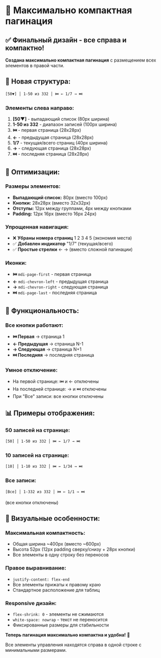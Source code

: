 # 🎯 Максимально компактная пагинация

## ✅ Финальный дизайн - все справа и компактно!

**Создана максимально компактная пагинация** с размещением всех элементов в правой части.

## 🎨 Новая структура:

```
[50▼] │ 1-50 из 332 │ ⏮️ ← 1/7 → ⏭️
```

### **Элементы слева направо:**
1. **[50▼]** - выпадающий список (80px ширина)
2. **1-50 из 332** - диапазон записей (100px ширина)
3. **⏮️** - первая страница (28x28px)
4. **←** - предыдущая страница (28x28px)
5. **1/7** - текущая/всего страниц (40px ширина)
6. **→** - следующая страница (28x28px)
7. **⏭️** - последняя страница (28x28px)

## 🔧 Оптимизации:

### **Размеры элементов:**
- **Выпадающий список:** 80px (вместо 100px)
- **Кнопки:** 28x28px (вместо 32x32px)
- **Отступы:** 12px между группами, 4px между кнопками
- **Padding:** 12px 16px (вместо 16px 24px)

### **Упрощенная навигация:**
- ❌ **Убраны номера страниц** 1 2 3 4 5 (экономия места)
- ✅ **Добавлен индикатор** "1/7" (текущая/всего)
- ✅ **Простые стрелки** ← → (вместо сложной пагинации)

### **Иконки:**
- **⏮️** `mdi-page-first` - первая страница
- **←** `mdi-chevron-left` - предыдущая страница  
- **→** `mdi-chevron-right` - следующая страница
- **⏭️** `mdi-page-last` - последняя страница

## 🎯 Функциональность:

### **Все кнопки работают:**
- **⏮️ Первая** → страница 1
- **← Предыдущая** → страница N-1
- **→ Следующая** → страница N+1
- **⏭️ Последняя** → последняя страница

### **Умное отключение:**
- На первой странице: ⏮️ и ← отключены
- На последней странице: → и ⏭️ отключены
- При "Все" записи: все кнопки отключены

## 📊 Примеры отображения:

### **50 записей на странице:**
```
[50] │ 1-50 из 332 │ ⏮️ ← 1/7 → ⏭️
```

### **10 записей на странице:**
```
[10] │ 1-10 из 332 │ ⏮️ ← 1/34 → ⏭️
```

### **Все записи:**
```
[Все] │ 1-332 из 332 │ ⏮️ ← 1/1 → ⏭️
```
(все кнопки отключены)

## 🎨 Визуальные особенности:

### **Максимальная компактность:**
- Общая ширина ~400px (вместо ~600px)
- Высота 52px (12px padding сверху/снизу + 28px кнопки)
- Все элементы в одну строку без переносов

### **Правое выравнивание:**
- `justify-content: flex-end`
- Все элементы прижаты к правому краю
- Стандартное расположение для таблиц

### **Responsive дизайн:**
- `flex-shrink: 0` - элементы не сжимаются
- `white-space: nowrap` - текст не переносится
- Фиксированные размеры для стабильности

**Теперь пагинация максимально компактна и удобна!** 🚀

Все элементы управления находятся справа в одной строке с минимальными размерами.
